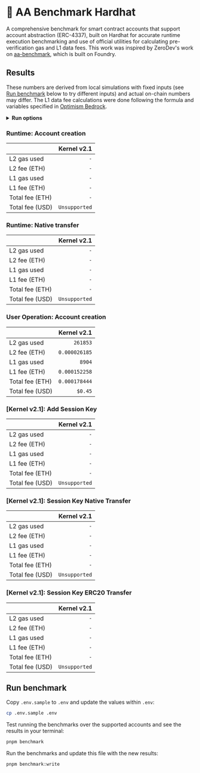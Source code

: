# 👷 AA Benchmark Hardhat

A comprehensive benchmark for smart contract accounts that support account abstraction (ERC-4337), built on Hardhat for accurate runtime execution benchmarking and use of official utilities for calculating pre-verification gas and L1 data fees. This work was inspired by ZeroDev's work on [aa-benchmark](https://github.com/zerodevapp/aa-benchmark), which is built on Foundry.

## Results

These numbers are derived from local simulations with fixed inputs (see [Run benchmark](#run-benchmark) below to try different inputs) and actual on-chain numbers may differ. The L1 data fee calculations were done following the formula and variables specified in [Optimism Bedrock](https://docs.optimism.io/stack/transactions/fees#bedrock).

<!-- BENCHMARK_RESULTS -->

<details>
<summary><b>Run options</b></summary>

Last run: Sat, 17 Feb 2024 01:47:11 GMT
| Option              |   Value |
| :------------------ | ------: |
| L2 gas price (Gwei) |   `0.1` |
| L1 gas price (Gwei) |    `25` |
| ETH price (USD)     | `$2500` |

</details>

### Runtime: Account creation

|                 |   Kernel v2.1 |
| :-------------- | ------------: |
| L2 gas used     |           `-` |
| L2 fee (ETH)    |           `-` |
| L1 gas used     |           `-` |
| L1 fee (ETH)    |           `-` |
| Total fee (ETH) |           `-` |
| Total fee (USD) | `Unsupported` |

### Runtime: Native transfer

|                 |   Kernel v2.1 |
| :-------------- | ------------: |
| L2 gas used     |           `-` |
| L2 fee (ETH)    |           `-` |
| L1 gas used     |           `-` |
| L1 fee (ETH)    |           `-` |
| Total fee (ETH) |           `-` |
| Total fee (USD) | `Unsupported` |

### User Operation: Account creation

|                 |   Kernel v2.1 |
| :-------------- | ------------: |
| L2 gas used     |      `261853` |
| L2 fee (ETH)    | `0.000026185` |
| L1 gas used     |        `8904` |
| L1 fee (ETH)    | `0.000152258` |
| Total fee (ETH) | `0.000178444` |
| Total fee (USD) |       `$0.45` |

### [Kernel v2.1]: Add Session Key

|                 |   Kernel v2.1 |
| :-------------- | ------------: |
| L2 gas used     |           `-` |
| L2 fee (ETH)    |           `-` |
| L1 gas used     |           `-` |
| L1 fee (ETH)    |           `-` |
| Total fee (ETH) |           `-` |
| Total fee (USD) | `Unsupported` |

### [Kernel v2.1]: Session Key Native Transfer

|                 |   Kernel v2.1 |
| :-------------- | ------------: |
| L2 gas used     |           `-` |
| L2 fee (ETH)    |           `-` |
| L1 gas used     |           `-` |
| L1 fee (ETH)    |           `-` |
| Total fee (ETH) |           `-` |
| Total fee (USD) | `Unsupported` |

### [Kernel v2.1]: Session Key ERC20 Transfer

|                 |   Kernel v2.1 |
| :-------------- | ------------: |
| L2 gas used     |           `-` |
| L2 fee (ETH)    |           `-` |
| L1 gas used     |           `-` |
| L1 fee (ETH)    |           `-` |
| Total fee (ETH) |           `-` |
| Total fee (USD) | `Unsupported` |

<!-- /BENCHMARK_RESULTS -->

## Run benchmark

Copy `.env.sample` to `.env` and update the values within `.env`:

```bash
cp .env.sample .env
```

Test running the benchmarks over the supported accounts and see the results in your terminal:

```bash
pnpm benchmark
```

Run the benchmarks and update this file with the new results:

```bash
pnpm benchmark:write
```
